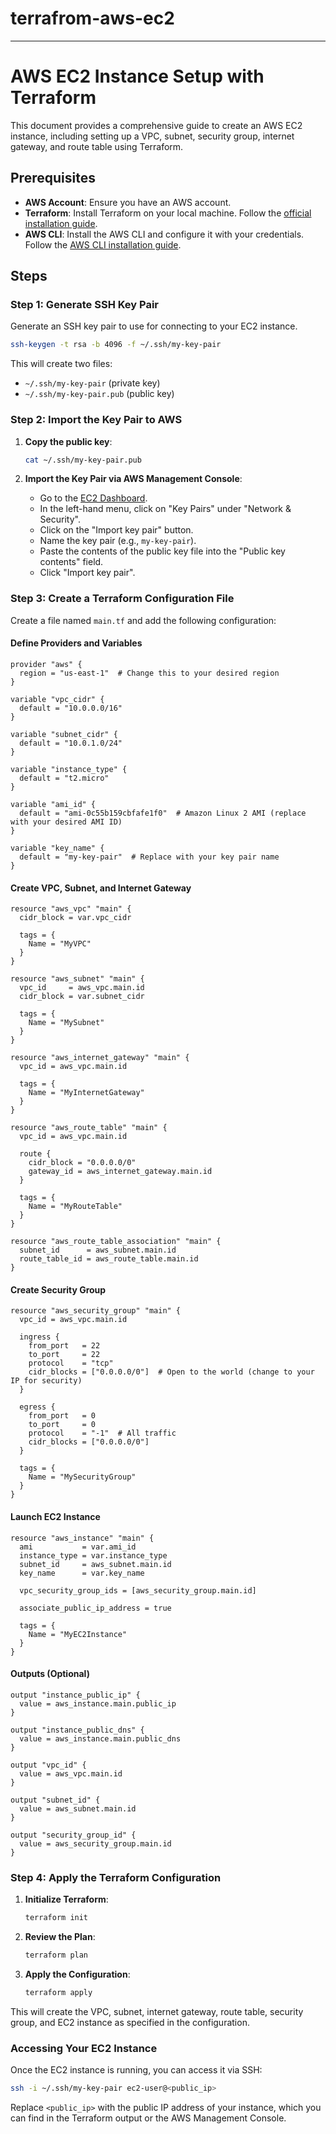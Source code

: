 # terrafrom-aws-ec2
---
# AWS EC2 Instance Setup with Terraform

This document provides a comprehensive guide to create an AWS EC2 instance, including setting up a VPC, subnet, security group, internet gateway, and route table using Terraform.

## Prerequisites

- **AWS Account**: Ensure you have an AWS account.
- **Terraform**: Install Terraform on your local machine. Follow the [official installation guide](https://learn.hashicorp.com/tutorials/terraform/install-cli).
- **AWS CLI**: Install the AWS CLI and configure it with your credentials. Follow the [AWS CLI installation guide](https://docs.aws.amazon.com/cli/latest/userguide/install-cliv2.html).

## Steps

### Step 1: Generate SSH Key Pair

Generate an SSH key pair to use for connecting to your EC2 instance.

```sh
ssh-keygen -t rsa -b 4096 -f ~/.ssh/my-key-pair
```

This will create two files:
- `~/.ssh/my-key-pair` (private key)
- `~/.ssh/my-key-pair.pub` (public key)

### Step 2: Import the Key Pair to AWS

1. **Copy the public key**:
    ```sh
    cat ~/.ssh/my-key-pair.pub
    ```

2. **Import the Key Pair via AWS Management Console**:
   - Go to the [EC2 Dashboard](https://console.aws.amazon.com/ec2/).
   - In the left-hand menu, click on "Key Pairs" under "Network & Security".
   - Click on the "Import key pair" button.
   - Name the key pair (e.g., `my-key-pair`).
   - Paste the contents of the public key file into the "Public key contents" field.
   - Click "Import key pair".

### Step 3: Create a Terraform Configuration File

Create a file named `main.tf` and add the following configuration:

#### Define Providers and Variables

```hcl
provider "aws" {
  region = "us-east-1"  # Change this to your desired region
}

variable "vpc_cidr" {
  default = "10.0.0.0/16"
}

variable "subnet_cidr" {
  default = "10.0.1.0/24"
}

variable "instance_type" {
  default = "t2.micro"
}

variable "ami_id" {
  default = "ami-0c55b159cbfafe1f0"  # Amazon Linux 2 AMI (replace with your desired AMI ID)
}

variable "key_name" {
  default = "my-key-pair"  # Replace with your key pair name
}
```

#### Create VPC, Subnet, and Internet Gateway

```hcl
resource "aws_vpc" "main" {
  cidr_block = var.vpc_cidr

  tags = {
    Name = "MyVPC"
  }
}

resource "aws_subnet" "main" {
  vpc_id     = aws_vpc.main.id
  cidr_block = var.subnet_cidr

  tags = {
    Name = "MySubnet"
  }
}

resource "aws_internet_gateway" "main" {
  vpc_id = aws_vpc.main.id

  tags = {
    Name = "MyInternetGateway"
  }
}

resource "aws_route_table" "main" {
  vpc_id = aws_vpc.main.id

  route {
    cidr_block = "0.0.0.0/0"
    gateway_id = aws_internet_gateway.main.id
  }

  tags = {
    Name = "MyRouteTable"
  }
}

resource "aws_route_table_association" "main" {
  subnet_id      = aws_subnet.main.id
  route_table_id = aws_route_table.main.id
}
```

#### Create Security Group

```hcl
resource "aws_security_group" "main" {
  vpc_id = aws_vpc.main.id

  ingress {
    from_port   = 22
    to_port     = 22
    protocol    = "tcp"
    cidr_blocks = ["0.0.0.0/0"]  # Open to the world (change to your IP for security)
  }

  egress {
    from_port   = 0
    to_port     = 0
    protocol    = "-1"  # All traffic
    cidr_blocks = ["0.0.0.0/0"]
  }

  tags = {
    Name = "MySecurityGroup"
  }
}
```

#### Launch EC2 Instance

```hcl
resource "aws_instance" "main" {
  ami           = var.ami_id
  instance_type = var.instance_type
  subnet_id     = aws_subnet.main.id
  key_name      = var.key_name

  vpc_security_group_ids = [aws_security_group.main.id]

  associate_public_ip_address = true

  tags = {
    Name = "MyEC2Instance"
  }
}
```

#### Outputs (Optional)

```hcl
output "instance_public_ip" {
  value = aws_instance.main.public_ip
}

output "instance_public_dns" {
  value = aws_instance.main.public_dns
}

output "vpc_id" {
  value = aws_vpc.main.id
}

output "subnet_id" {
  value = aws_subnet.main.id
}

output "security_group_id" {
  value = aws_security_group.main.id
}
```

### Step 4: Apply the Terraform Configuration

1. **Initialize Terraform**:
    ```sh
    terraform init
    ```

2. **Review the Plan**:
    ```sh
    terraform plan
    ```

3. **Apply the Configuration**:
    ```sh
    terraform apply
    ```

This will create the VPC, subnet, internet gateway, route table, security group, and EC2 instance as specified in the configuration.

### Accessing Your EC2 Instance

Once the EC2 instance is running, you can access it via SSH:

```sh
ssh -i ~/.ssh/my-key-pair ec2-user@<public_ip>
```

Replace `<public_ip>` with the public IP address of your instance, which you can find in the Terraform output or the AWS Management Console.
